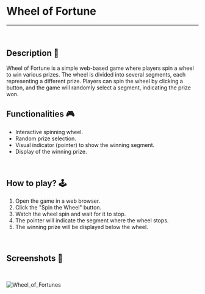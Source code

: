 # **Wheel of Fortune** 

---

<br>

## **Description 📃**
Wheel of Fortune is a simple web-based game where players spin a wheel to win various prizes. The wheel is divided into several segments, each representing a different prize. Players can spin the wheel by clicking a button, and the game will randomly select a segment, indicating the prize won.

## **Functionalities 🎮**
- Interactive spinning wheel.
- Random prize selection.
- Visual indicator (pointer) to show the winning segment.
- Display of the winning prize.

<br>

## **How to play? 🕹️**
1. Open the game in a web browser.
2. Click the "Spin the Wheel" button.
3. Watch the wheel spin and wait for it to stop.
4. The pointer will indicate the segment where the wheel stops.
5. The winning prize will be displayed below the wheel.

<br>

## **Screenshots 📸**

<br>

![Wheel_of_Fortunes](https://github.com/Saipradyumnagoud/GameZone/assets/143107589/a6a0dff6-0acd-48e4-baa9-0d46c611951e)



<br>

